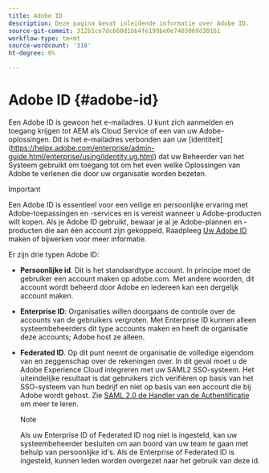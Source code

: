 ```yaml
---
title: Adobe ID
description: Deze pagina bevat inleidende informatie over Adobe ID.
source-git-commit: 312b1ce7dc660d1bb4fe199be0e7403069d30161
workflow-type: tm+mt
source-wordcount: '318'
ht-degree: 0%

---
```



# Adobe ID {#adobe-id}

Een Adobe ID is gewoon het e-mailadres. U kunt zich aanmelden en toegang krijgen tot AEM als Cloud Service of een van uw Adobe-oplossingen. Dit is het e-mailadres verbonden aan uw [identiteit] (https://helpx.adobe.com/enterprise/admin-guide.html/enterprise/using/identity.ug.html) dat uw Beheerder van het Systeem gebruikt om toegang tot om het even welke Oplossingen van Adobe te verlenen die door uw organisatie worden bezeten.

>[!IMPORTANT]
>Een Adobe ID is essentieel voor een veilige en persoonlijke ervaring met Adobe-toepassingen en -services en is vereist wanneer u Adobe-producten wilt kopen. Als je Adobe ID gebruikt, bewaar je al je Adobe-plannen en -producten die aan één account zijn gekoppeld. Raadpleeg [Uw Adobe ID](https://helpx.adobe.com/ca/manage-account/using/create-update-adobe-id.html#HowtocreateorupdateyourAdobeID) maken of bijwerken voor meer informatie.


Er zijn drie typen Adobe ID:

* **Persoonlijke id**. Dit is het standaardtype account. In principe moet de gebruiker een account maken op adobe.com. Met andere woorden, dit account wordt beheerd door Adobe en iedereen kan een dergelijk account maken.

* **Enterprise ID**: Organisaties willen doorgaans de controle over de accounts van de gebruikers vergroten. Met Enterprise ID kunnen alleen systeembeheerders dit type accounts maken en heeft de organisatie deze accounts; Adobe host ze alleen.

* **Federated ID**. Op dit punt neemt de organisatie de volledige eigendom van en zeggenschap over de rekeningen over. In dit geval moet u de Adobe Experience Cloud integreren met uw SAML2 SSO-systeem. Het uiteindelijke resultaat is dat gebruikers zich verifiëren op basis van het SSO-systeem van hun bedrijf en niet op basis van een account die bij Adobe wordt gehost. Zie [SAML 2.0 de Handler van de Authentificatie](https://experienceleague.adobe.com/docs/experience-manager-65/administering/security/saml-2-0-authenticationhandler.html#security) om meer te leren.

   >[!NOTE]
   >Als uw Enterprise ID of Federated ID nog niet is ingesteld, kan uw systeembeheerder besluiten om aan boord van uw team te gaan met behulp van persoonlijke id&#39;s. Als de Enterprise of Federated ID is ingesteld, kunnen leden worden overgezet naar het gebruik van deze id.




